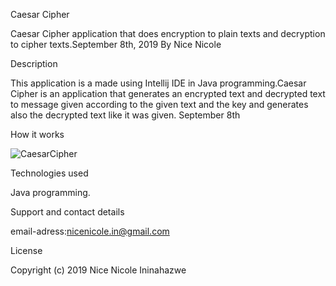 Caesar Cipher

Caesar Cipher application that does encryption to plain texts and decryption to cipher texts.September 8th, 2019
By Nice Nicole

Description

This application is a made using Intellij IDE in Java programming.Caesar Cipher is an application that generates an encrypted text and decrypted text to message given according to the given text and the key and generates also the decrypted text like it was given. September 8th


How it works


![CaesarCipher](https://user-images.githubusercontent.com/52698242/64602035-4e27f800-d3be-11e9-9b9d-fd53f9501fa7.png)

Technologies used

Java programming.

Support and contact details

email-adress:nicenicole.in@gmail.com

License

Copyright (c) 2019 Nice Nicole Ininahazwe
